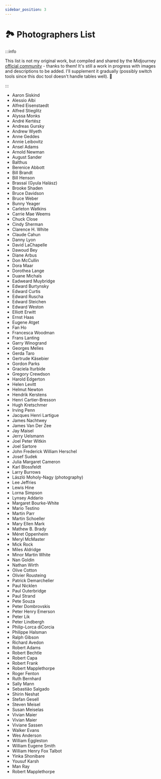 ```yaml
---
sidebar_position: 3
---
```


# 🏞️ Photographers List

:::info

This list is not my original work, but compiled and shared by the Midjourney [official community](https://docs.google.com/spreadsheets/d/1fFgHH_kUhu-TTR8aRxnzJScDaUA8WYbRejLjD19NhM0/edit#gid=1033747349) - thanks to them! It's still a work in progress with images and descriptions to be added. I'll supplement it gradually (possibly switch tools since this doc tool doesn't handle tables well). 🚧

:::

- Aaron Siskind
- Alessio Albi
- Alfred Eisenstaedt
- Alfred Stieglitz
- Alyssa Monks
- André Kertész
- Andreas Gursky
- Andrew Wyeth
- Anne Geddes
- Annie Leibovitz
- Ansel Adams
- Arnold Newman
- August Sander
- Balthus
- Berenice Abbott
- Bill Brandt
- Bill Henson
- Brassaï (Gyula Halász)
- Brooke Shaden
- Bruce Davidson
- Bruce Weber
- Bunny Yeager
- Carleton Watkins
- Carrie Mae Weems
- Chuck Close
- Cindy Sherman
- Clarence H. White
- Claude Cahun
- Danny Lyon
- David LaChapelle
- Dawoud Bey
- Diane Arbus
- Don McCullin
- Dora Maar
- Dorothea Lange
- Duane Michals
- Eadweard Muybridge
- Edward Burtynsky
- Edward Curtis
- Edward Ruscha
- Edward Steichen
- Edward Weston
- Elliott Erwitt
- Ernst Haas
- Eugene Atget
- Fan Ho
- Francesca Woodman
- Frans Lanting
- Garry Winogrand
- Georges Melies
- Gerda Taro
- Gertrude Käsebier
- Gordon Parks
- Graciela Iturbide
- Gregory Crewdson
- Harold Edgerton
- Helen Levitt
- Helmut Newton
- Hendrik Kerstens
- Henri Cartier-Bresson
- Hugh Kretschmer
- Irving Penn
- Jacques Henri Lartigue
- James Nachtwey
- James Van Der Zee
- Jay Maisel
- Jerry Uelsmann
- Joel Peter Witkin
- Joel Sartore
- John Frederick William Herschel
- Josef Sudek
- Julia Margaret Cameron
- Karl Blossfeldt
- Larry Burrows
- László Moholy-Nagy (photography)
- Lee Jeffries
- Lewis Hine
- Lorna Simpson
- Lynsey Addario
- Margaret Bourke-White
- Mario Testino
- Martin Parr
- Martin Schoeller
- Mary Ellen Mark
- Mathew B. Brady
- Méret Oppenheim
- Meryl McMaster
- Mick Rock
- Miles Aldridge
- Minor Martin White
- Nan Goldin
- Nathan Wirth
- Olive Cotton
- Olivier Rousteing
- Patrick Demarchelier
- Paul Nicklen
- Paul Outerbridge
- Paul Strand
- Pete Souza
- Peter Dombrovskis
- Peter Henry Emerson
- Peter Lik
- Peter Lindbergh
- Philip-Lorca diCorcia
- Philippe Halsman
- Ralph Gibson
- Richard Avedon
- Robert Adams
- Robert Bechtle
- Robert Capa
- Robert Frank
- Robert Mapplethorpe
- Roger Fenton
- Ruth Bernhard
- Sally Mann
- Sebastião Salgado
- Shirin Neshat
- Stefan Gesell
- Steven Meisel
- Susan Meiselas
- Vivian Maier
- Vivian Maier
- Viviane Sassen
- Walker Evans
- Wes Anderson
- William Eggleston
- William Eugene Smith
- William Henry Fox Talbot
- Yinka Shonibare
- Yousuf Karsh
- Man Ray
- Robert Mapplethorpe
